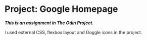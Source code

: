 # Project: Google Homepage 

*__This is an assignment in The Odin Project.__*

I used external CSS, flexbox layout and Goggle icons in the project.
